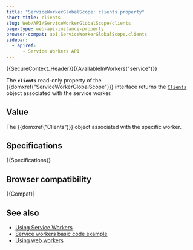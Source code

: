 ```yaml
---
title: "ServiceWorkerGlobalScope: clients property"
short-title: clients
slug: Web/API/ServiceWorkerGlobalScope/clients
page-type: web-api-instance-property
browser-compat: api.ServiceWorkerGlobalScope.clients
sidebar:
  - apiref:
      - Service Workers API
---
```


{{SecureContext_Header}}{{AvailableInWorkers("service")}}

The **`clients`** read-only property of the
{{domxref("ServiceWorkerGlobalScope")}} interface returns the [`Clients`](/en-US/docs/Web/API/Clients)
object associated with the service worker.

## Value

The {{domxref("Clients")}} object associated with the specific worker.

## Specifications

{{Specifications}}

## Browser compatibility

{{Compat}}

## See also

- [Using Service Workers](/en-US/docs/Web/API/Service_Worker_API/Using_Service_Workers)
- [Service workers basic code example](https://github.com/mdn/dom-examples/tree/main/service-worker/simple-service-worker)
- [Using web workers](/en-US/docs/Web/API/Web_Workers_API/Using_web_workers)
